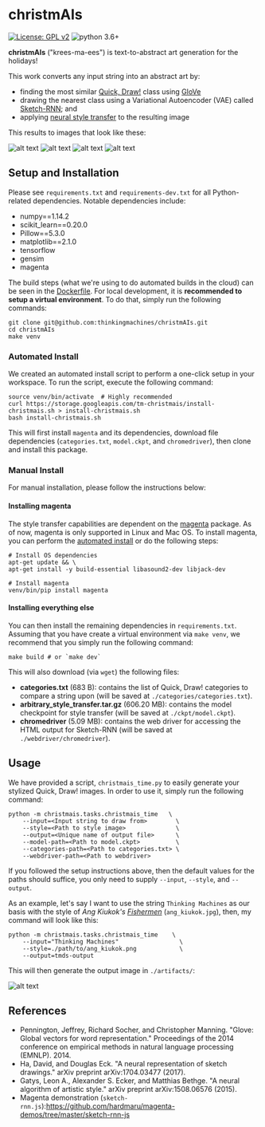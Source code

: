 # christmAIs

[![License: GPL v2](https://img.shields.io/badge/License-GPL%20v2-blue.svg)](https://www.gnu.org/licenses/old-licenses/gpl-2.0.en.html)
![python 3.6+](https://img.shields.io/badge/python-3.6+-blue.svg)

**christmAIs** ("krees-ma-ees") is text-to-abstract art generation for the
holidays!

This work converts any input string into an abstract art by:
- finding the most similar [Quick, Draw!](https://quickdraw.withgoogle.com/data) class using [GloVe](https://nlp.stanford.edu/projects/glove/)
- drawing the nearest class using a Variational Autoencoder (VAE) called [Sketch-RNN](https://arxiv.org/abs/1704.03477); and
- applying [neural style transfer](https://arxiv.org/abs/1508.06576) to the resulting image

This results to images that look like these:

![alt text](https://raw.githubusercontent.com/thinkingmachines/christmAIs/master/assets/book1.png?token=AMWYs0kvUxilng9bnh7zBtURYqfdEz_Vks5cF1o7wA%3D%3D)
![alt text](https://raw.githubusercontent.com/thinkingmachines/christmAIs/master/assets/book2.png?token=AMWYszqRAnam0t9Ra9eWJui4jH7lB3ZVks5cF1p9wA%3D%3D)
![alt text](https://raw.githubusercontent.com/thinkingmachines/christmAIs/master/assets/sf1.png?token=AMWYs0_CfGJaVCn-vmFETfzRrsqMS-gkks5cF1qfwA%3D%3D)
![alt text](https://raw.githubusercontent.com/thinkingmachines/christmAIs/master/assets/truck1.png?token=AMWYsyFZDN1vcPmo_IMp8g5vAyL-B8xwks5cF1rIwA%3D%3D)

## Setup and Installation

Please see `requirements.txt` and `requirements-dev.txt` for all Python-related
dependencies. Notable dependencies include:

- numpy==1.14.2
- scikit_learn==0.20.0
- Pillow==5.3.0
- matplotlib==2.1.0
- tensorflow
- gensim
- magenta

The build steps (what we're using to do automated builds in the cloud) can be
seen in the
[Dockerfile](https://github.com/thinkingmachines/christmAIs/blob/master/Dockerfile).
For local development, it is **recommended to setup a virtual environment**. To
do that, simply run the following commands:

```shell
git clone git@github.com:thinkingmachines/christmAIs.git
cd christmAIs
make venv
```

### Automated Install

We created an automated install script to perform a one-click setup in your
workspace. To run the script, execute the following command:

```shell
source venv/bin/activate  # Highly recommended
curl https://storage.googleapis.com/tm-christmais/install-christmais.sh > install-christmais.sh
bash install-christmais.sh
```

This will first install `magenta` and its dependencies, download file
dependencies (`categories.txt`, `model.ckpt`, and `chromedriver`), then clone
and install this package.

### Manual Install

For manual installation, please follow the instructions below:

#### Installing magenta

The style transfer capabilities are dependent on the
[magenta](https://github.com/tensorflow/magenta) package. As of now, magenta is
only supported in Linux and Mac OS. To install magenta, you can perform the
[automated install](https://github.com/tensorflow/magenta#automated-install)
or do the following steps:

```shell
# Install OS dependencies
apt-get update && \
apt-get install -y build-essential libasound2-dev libjack-dev

# Install magenta
venv/bin/pip install magenta

```

#### Installing everything else

You can then install the remaining dependencies in `requirements.txt`. Assuming
that you have create a virtual environment via `make venv`, we recommend that
you simply run the following command:

```shell
make build # or `make dev`
```

This will also download (via `wget`) the following files:
- **categories.txt** (683 B): contains the list of Quick, Draw! categories to compare a string upon (will be saved at `./categories/categories.txt`).
- **arbitrary_style_transfer.tar.gz** (606.20 MB): contains the model checkpoint for style
    transfer (will be saved at `./ckpt/model.ckpt`).
- **chromedriver** (5.09 MB): contains the web driver for accessing the HTML output for
    Sketch-RNN (will be saved at `./webdriver/chromedriver`).

## Usage

We have provided a script, `christmais_time.py` to easily generate your stylized Quick, Draw! images.
In order to use it, simply run the following command:

```shell
python -m christmais.tasks.christmais_time   \
    --input=<Input string to draw from>        \
    --style=<Path to style image>              \
    --output=<Unique name of output file>      \
    --model-path=<Path to model.ckpt>          \
    --categories-path=<Path to categories.txt> \
    --webdriver-path=<Path to webdriver>
```

If you followed the setup instructions above, then the default values for the
paths should suffice, you only need to supply `--input`, `--style`, and
`--output`.

As an example, let's say I want to use the string `Thinking Machines` as our
basis with the style of *Ang Kiukok's*
[*Fishermen*](https://lifestyle.inquirer.net/263837/starting-bid-ang-kiukok-manansala-p12-million/)
(`ang_kiukok.jpg`), then, my command will look like this:

```shell
python -m christmais.tasks.christmais_time    \
    --input="Thinking Machines"                 \
    --style=./path/to/ang_kiukok.png            \
    --output=tmds-output
```

This will then generate the output image in `./artifacts/`:

![alt text](https://raw.githubusercontent.com/thinkingmachines/christmAIs/master/assets/tmds.png?token=AMWYszrMQu4tWjV810d4Wu4a1Oe9_3Mpks5cFfEtwA%3D%3D)

## References

- Pennington, Jeffrey, Richard Socher, and Christopher Manning. "Glove: Global vectors for word representation." Proceedings of the 2014 conference on empirical methods in natural language processing (EMNLP). 2014.
- Ha, David, and Douglas Eck. "A neural representation of sketch drawings." arXiv preprint arXiv:1704.03477 (2017).
- Gatys, Leon A., Alexander S. Ecker, and Matthias Bethge. "A neural algorithm of artistic style." arXiv preprint arXiv:1508.06576 (2015).
- Magenta demonstration (`sketch-rnn.js`):https://github.com/hardmaru/magenta-demos/tree/master/sketch-rnn-js
